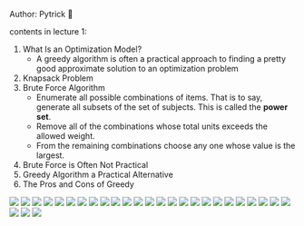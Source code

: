 Author: Pytrick 🌰

contents in lecture 1:
1. What Is an Optimization Model?
    * A greedy algorithm is often a practical approach to finding a pretty good approximate solution to an optimization problem
2. Knapsack Problem
3. Brute Force Algorithm
    * Enumerate all possible combinations of items. That is to say, generate all subsets of the set of subjects. This is called the **power set**.
    * Remove all of the combinations whose total units exceeds the allowed weight.
    * From the remaining combinations choose any one whose value is the largest.
4. Brute Force is Often Not Practical
5. Greedy Algorithm a Practical Alternative
6. The Pros and Cons of Greedy






![](./lecture1-image/1.jpg)
![](./lecture1-image/2.jpg)
![](./lecture1-image/3.jpg)
![](./lecture1-image/4.jpg)
![](./lecture1-image/5.jpg)
![](./lecture1-image/6.jpg)
![](./lecture1-image/7.jpg)
![](./lecture1-image/8.jpg)
![](./lecture1-image/9.jpg)
![](./lecture1-image/10.jpg)
![](./lecture1-image/11.jpg)
![](./lecture1-image/12.jpg)
![](./lecture1-image/13.jpg)
![](./lecture1-image/14.jpg)
![](./lecture1-image/15.jpg)
![](./lecture1-image/16.jpg)
![](./lecture1-image/17.jpg)
![](./lecture1-image/18.jpg)
![](./lecture1-image/19.jpg)
![](./lecture1-image/20.jpg)
![](./lecture1-image/21.jpg)
![](./lecture1-image/22.jpg)
![](./lecture1-image/23.jpg)
![](./lecture1-image/24.jpg)
![](./lecture1-image/25.jpg)
![](./lecture1-image/26.jpg)
![](./lecture1-image/27.jpg)
![](./lecture1-image/28.jpg)